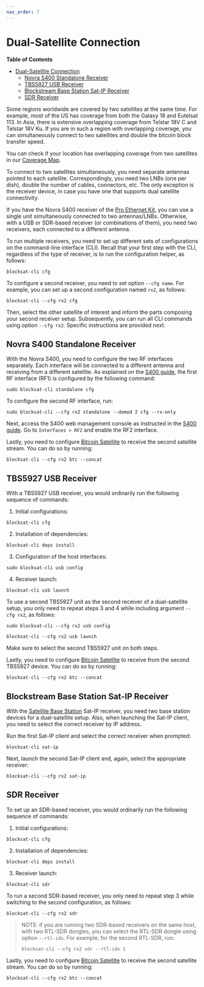 ```yaml
---
nav_order: 7
---
```


# Dual-Satellite Connection

<!-- markdown-toc start - Don't edit this section. Run M-x markdown-toc-refresh-toc -->
**Table of Contents**

- [Dual-Satellite Connection](#dual-satellite-connection)
    - [Novra S400 Standalone Receiver](#novra-s400-standalone-receiver)
    - [TBS5927 USB Receiver](#tbs5927-usb-receiver)
    - [Blockstream Base Station Sat-IP Receiver](#blockstream-base-station-sat-ip-receiver)
    - [SDR Receiver](#sdr-receiver)

<!-- markdown-toc end -->


Some regions worldwide are covered by two satellites at the same time. For
example, most of the US has coverage from both the Galaxy 18 and
Eutelsat 113. In Asia, there is extensive overlapping coverage from Telstar 18V
C and Telstar 18V Ku. If you are in such a region with overlapping coverage, you
can simultaneously connect to two satellites and double the bitcoin block
transfer speed.

You can check if your location has overlapping coverage from two satellites in
our [Coverage
Map](https://blockstream.com/satellite/#satellite_network-coverage).

To connect to two satellites simultaneously, you need separate antennas pointed
to each satellite. Correspondingly, you need two LNBs (one per dish), double the
number of cables, connectors, etc. The only exception is the receiver device, in
case you have one that supports dual satellite connectivity.

If you have the Novra S400 receiver of the [Pro Ethernet
Kit](https://store.blockstream.com/product/blockstream-satellite-pro-kit/), you
can use a single unit simultaneously connected to two antennas/LNBs. Otherwise,
with a USB or SDR-based receiver (or combinations of them), you need two
receivers, each connected to a different antenna.

To run multiple receivers, you need to set up different sets of configurations
on the command-line interface (CLI). Recall that your first step with the CLI,
regardless of the type of receiver, is to run the configuration helper, as
follows:

```
blocksat-cli cfg
```

To configure a second receiver, you need to set option `--cfg name`. For
example, you can set up a second configuration named `rx2`, as follows:

```
blocksat-cli --cfg rx2 cfg
```

Then, select the other satellite of interest and inform the parts composing your
second receiver setup. Subsequently, you can run all CLI commands using option
`--cfg rx2`. Specific instructions are provided next.

## Novra S400 Standalone Receiver

With the Novra S400, you need to configure the two RF interfaces
separately. Each interface will be connected to a different antenna and
receiving from a different satellite. As explained on the
[S400 guide](s400.md#receiver-and-host-configuration), the first RF interface
(RF1) is configured by the following command:

```
sudo blocksat-cli standalone cfg
```

To configure the second RF interface, run:

```
sudo blocksat-cli --cfg rx2 standalone --demod 2 cfg --rx-only
```

Next, access the S400 web management console as instructed in the
[S400 guide](s400.md#s400-configuration-via-the-web-ui). Go to
`Interfaces > RF2` and enable the RF2 interface.

Lastly, you need to configure [Bitcoin Satellite](bitcoin.md) to receive the
second satellite stream. You can do so by running:

```
blocksat-cli --cfg rx2 btc --concat
```

## TBS5927 USB Receiver


With a TBS5927 USB receiver, you would ordinarily run the following sequence
of commands:

1. Initial configurations:
```
blocksat-cli cfg
```

2. Installation of dependencies:
```
blocksat-cli deps install
```

3. Configuration of the host interfaces:
```
sudo blocksat-cli usb config
```

4. Receiver launch:
```
blocksat-cli usb launch
```

To use a second TBS5927 unit as the second receiver of a dual-satellite setup,
you only need to repeat steps 3 and 4 while including argument `--cfg rx2`, as
follows:

```
sudo blocksat-cli --cfg rx2 usb config

blocksat-cli --cfg rx2 usb launch
```

Make sure to select the second TBS5927 unit on both steps.

Lastly, you need to configure [Bitcoin Satellite](bitcoin.md) to receive from
the second TBS5927 device. You can do so by running:

```
blocksat-cli --cfg rx2 btc --concat
```

## Blockstream Base Station Sat-IP Receiver

With the [Satellite Base
Station](https://store.blockstream.com/product/blockstream-satellite-base-station/)
Sat-IP receiver, you need two base station devices for a dual-satellite
setup. Also, when launching the Sat-IP client, you need to select the correct
receiver by IP address.


Run the first Sat-IP client and select the correct receiver when prompted:
```
blocksat-cli sat-ip
```

Next, launch the second Sat-IP client and, again, select the appropriate
receiver:
```
blocksat-cli --cfg rx2 sat-ip
```

## SDR Receiver

To set up an SDR-based receiver, you would ordinarily run the following sequence
of commands:

1. Initial configurations:
```
blocksat-cli cfg
```

2. Installation of dependencies:
```
blocksat-cli deps install
```

3. Receiver launch:
```
blocksat-cli sdr
```

To run a second SDR-based receiver, you only need to repeat step 3 while
switching to the second configuration, as follows:

```
blocksat-cli --cfg rx2 sdr
```

> NOTE: if you are running two SDR-based receivers on the same host, with two
> RTL-SDR dongles, you can select the RTL-SDR dongle using option
> `--rtl-idx`. For example, for the second RTL-SDR, run:
>
> ```
> blocksat-cli --cfg rx2 sdr --rtl-idx 1
> ```

Lastly, you need to configure [Bitcoin Satellite](bitcoin.md) to receive the
second satellite stream. You can do so by running:

```
blocksat-cli --cfg rx2 btc --concat
```

